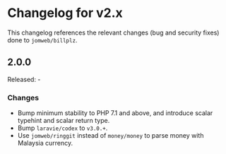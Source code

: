 # Changelog for v2.x

This changelog references the relevant changes (bug and security fixes) done to `jomweb/billplz`.

## 2.0.0

Released: -

### Changes

* Bump minimum stability to PHP 7.1 and above, and introduce scalar typehint and scalar return type.
* Bump `laravie/codex` to `v3.0.+`.
* Use `jomweb/ringgit` instead of `money/money` to parse money with Malaysia currency.
